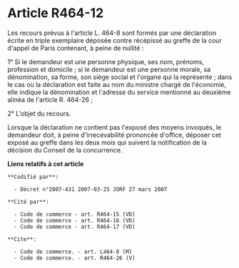 # Article R464-12

Les recours prévus à l'article L. 464-8 sont formés par une déclaration écrite en triple exemplaire déposée contre récépissé
au greffe de la cour d'appel de Paris contenant, à peine de nullité :

1° Si le demandeur est une personne physique, ses nom, prénoms, profession et domicile ; si le demandeur est une personne
morale, sa dénomination, sa forme, son siège social et l'organe qui la représente ; dans le cas où la déclaration est faite
au nom du ministre chargé de l'économie, elle indique la dénomination et l'adresse du service mentionné au deuxième alinéa de
l'article R. 464-26 ;

2° L'objet du recours.

Lorsque la déclaration ne contient pas l'exposé des moyens invoqués, le demandeur doit, à peine d'irrecevabilité prononcée
d'office, déposer cet exposé au greffe dans les deux mois qui suivent la notification de la décision du Conseil de la
concurrence.

**Liens relatifs à cet article**

	**Codifié par**:

	  - Décret n°2007-431 2007-03-25 JORF 27 mars 2007

	**Cité par**:

	  - Code de commerce - art. R464-15 (VD)
	  - Code de commerce - art. R464-16 (VD)
	  - Code de commerce - art. R464-17 (VD)

	**Cite**:

	  - Code de commerce. - art. L464-8 (M)
	  - Code de commerce. - art. R464-26 (V)
